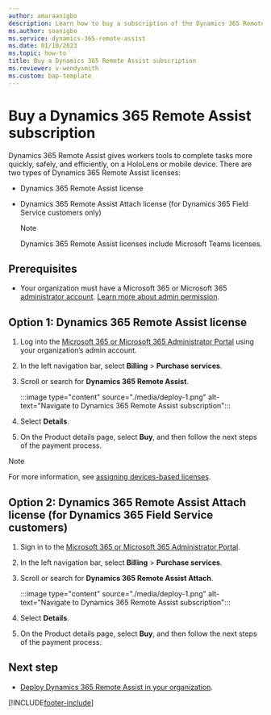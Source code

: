 ```yaml
---
author: amaraanigbo
description: Learn how to buy a subscription of the Dynamics 365 Remote Assist HoloLens and mobile apps.
ms.author: soanigbo
ms.service: dynamics-365-remote-assist
ms.date: 01/10/2023
ms.topic: how-to 
title: Buy a Dynamics 365 Remote Assist subscription
ms.reviewer: v-wendysmith
ms.custom: bap-template
---
```


# Buy a Dynamics 365 Remote Assist subscription

Dynamics 365 Remote Assist gives workers tools to complete tasks more quickly, safely, and efficiently, on a HoloLens or mobile device. There are two types of Dynamics 365 Remote Assist licenses:

- Dynamics 365 Remote Assist license

- Dynamics 365 Remote Assist Attach license (for Dynamics 365 Field Service customers only)

  > [!NOTE]
  > Dynamics 365 Remote Assist licenses include Microsoft Teams licenses.

## Prerequisites

- Your organization must have a Microsoft 365 or Microsoft 365 [administrator account](https://www.microsoft.com/microsoft-365/business/office-365-administration). [Learn more about admin permission](/office365/admin/admin-overview/admin-overview?view=o365-worldwide).

## Option 1: Dynamics 365 Remote Assist license

1. Log into the [Microsoft 365 or Microsoft 365 Administrator Portal](https://www.microsoft.com/microsoft-365/business/office-365-administration) using your organization’s admin account.

1. In the left navigation bar, select **Billing** > **Purchase services**.

1. Scroll or search for **Dynamics 365 Remote Assist**.

   :::image type="content" source="./media/deploy-1.png" alt-text="Navigate to Dynamics 365 Remote Assist subscription":::

1. Select **Details**.

1. On the Product details page, select **Buy**, and then follow the next steps of the payment process.

> [!NOTE]
> For more information, see [assigning devices-based licenses](/hololens/hololens2-deployment-guide#general-deployment-recommendations-and-instructions).
 
## Option 2: Dynamics 365 Remote Assist Attach license (for Dynamics 365 Field Service customers)

1. Sign in to the [Microsoft 365 or Microsoft 365 Administrator Portal](https://www.microsoft.com/microsoft-365/business/office-365-administration).

1. In the left navigation bar, select **Billing** > **Purchase services**.

1. Scroll or search for **Dynamics 365 Remote Assist Attach**.

   :::image type="content" source="./media/deploy-1.png" alt-text="Navigate to Dynamics 365 Remote Assist subscription":::

1. Select **Details**.

1. On the Product details page, select **Buy**, and then follow the next steps of the payment process.

## Next step

- [Deploy Dynamics 365 Remote Assist in your organization](deploy-remote-assist.md).


[!INCLUDE[footer-include](../includes/footer-banner.md)]
